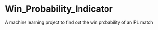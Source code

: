 # Win_Probability_Indicator
A machine learning project to find out the win probability of an IPL match
